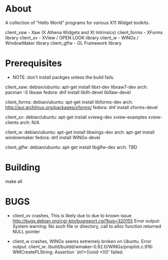 About
=====

A collection of "Hello World" programs for various X11 Widget toolkits.

client\_xaw - Xaw (X Athena Widgets and Xt Intrinsics)
client\_forms - XForms library
client\_xv - XView / OPEN LOOK library
client\_w - WINGs / WindowMaker library
client\_glfw - GL Framework library

Prerequisites
=============
* NOTE: don't install packges unless the build fails.

client\_xaw:
	debian/ubuntu: apt-get install libxt-dev libxaw7-dev
	arch: pacman -S libxaw
  fedora: dnf install libXt-devel libXaw-devel

client\_forms:
	debian/ubuntu: apt-get install libforms-dev
	arch: http://aur.archlinux.org/packages/xforms/
  fedora: dnf install xforms-devel

client\_xv:
	debian/ubuntu: apt-get install xviewg-dev xview-examples xview-clients
	arch: N/A

client\_w:
	debian/ubuntu: apt-get install libwings-dev
	arch: apt-get install windowmaker
  fedora: dnf install WINGs-devel

client\_glfw:
	debian/ubuntu: apt-get install libglfw-dev
	arch: TBD

Building
========

make all


BUGS
====

* client\_xv crashes, This is likely due to due to known issue
  http://bugs.debian.org/cgi-bin/bugreport.cgi?bug=320155
  Error output:
System warning: No such file or directory, call to alloc function returned NULL pointer

* client\_w crashes, WINGs seems extremely broken on Ubuntu.
  Error output:
client\_w: /build/buildd/wmaker-0.92.0/WINGs/proplist.c:916: WMCreatePLString: Assertion `str!=((void *)0)' failed.

